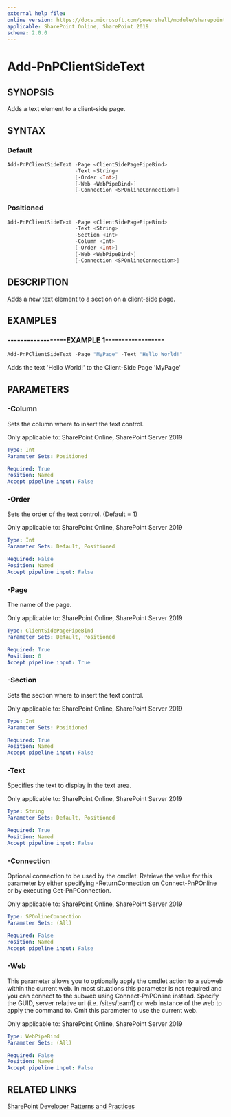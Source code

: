 ```yaml
---
external help file:
online version: https://docs.microsoft.com/powershell/module/sharepoint-pnp/add-pnpclientsidetext
applicable: SharePoint Online, SharePoint 2019
schema: 2.0.0
---
```


# Add-PnPClientSideText

## SYNOPSIS
Adds a text element to a client-side page.

## SYNTAX 

### Default
```powershell
Add-PnPClientSideText -Page <ClientSidePagePipeBind>
                      -Text <String>
                      [-Order <Int>]
                      [-Web <WebPipeBind>]
                      [-Connection <SPOnlineConnection>]
```

### Positioned
```powershell
Add-PnPClientSideText -Page <ClientSidePagePipeBind>
                      -Text <String>
                      -Section <Int>
                      -Column <Int>
                      [-Order <Int>]
                      [-Web <WebPipeBind>]
                      [-Connection <SPOnlineConnection>]
```

## DESCRIPTION
Adds a new text element to a section on a client-side page.

## EXAMPLES

### ------------------EXAMPLE 1------------------
```powershell
Add-PnPClientSideText -Page "MyPage" -Text "Hello World!"
```

Adds the text 'Hello World!' to the Client-Side Page 'MyPage'

## PARAMETERS

### -Column
Sets the column where to insert the text control.

Only applicable to: SharePoint Online, SharePoint Server 2019

```yaml
Type: Int
Parameter Sets: Positioned

Required: True
Position: Named
Accept pipeline input: False
```

### -Order
Sets the order of the text control. (Default = 1)

Only applicable to: SharePoint Online, SharePoint Server 2019

```yaml
Type: Int
Parameter Sets: Default, Positioned

Required: False
Position: Named
Accept pipeline input: False
```

### -Page
The name of the page.

Only applicable to: SharePoint Online, SharePoint Server 2019

```yaml
Type: ClientSidePagePipeBind
Parameter Sets: Default, Positioned

Required: True
Position: 0
Accept pipeline input: True
```

### -Section
Sets the section where to insert the text control.

Only applicable to: SharePoint Online, SharePoint Server 2019

```yaml
Type: Int
Parameter Sets: Positioned

Required: True
Position: Named
Accept pipeline input: False
```

### -Text
Specifies the text to display in the text area.

Only applicable to: SharePoint Online, SharePoint Server 2019

```yaml
Type: String
Parameter Sets: Default, Positioned

Required: True
Position: Named
Accept pipeline input: False
```

### -Connection
Optional connection to be used by the cmdlet. Retrieve the value for this parameter by either specifying -ReturnConnection on Connect-PnPOnline or by executing Get-PnPConnection.

Only applicable to: SharePoint Online, SharePoint Server 2019

```yaml
Type: SPOnlineConnection
Parameter Sets: (All)

Required: False
Position: Named
Accept pipeline input: False
```

### -Web
This parameter allows you to optionally apply the cmdlet action to a subweb within the current web. In most situations this parameter is not required and you can connect to the subweb using Connect-PnPOnline instead. Specify the GUID, server relative url (i.e. /sites/team1) or web instance of the web to apply the command to. Omit this parameter to use the current web.

Only applicable to: SharePoint Online, SharePoint Server 2019

```yaml
Type: WebPipeBind
Parameter Sets: (All)

Required: False
Position: Named
Accept pipeline input: False
```

## RELATED LINKS

[SharePoint Developer Patterns and Practices](https://aka.ms/sppnp)